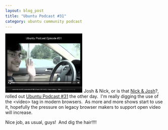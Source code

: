 ```yaml
--- 
layout: blog_post
title: "Ubuntu Podcast #31"
category: ubuntu community podcast
---
```

<img class="alignleft size-full wp-image-318" style="margin-right: 5px;" title="Nick!" src="/images/2009/07/Screenshot.png" alt="Nick!" width="244" height="187" />Josh &amp; Nick, or is that <a href="http://nickandjosh.com/">Nick &amp; Josh</a>?, rolled out <a href="http://ubuntupodcast.net/2009/07/22/ubuntu-podcast-episode-31/">Ubuntu Podcast #31</a> the other day.  I'm really digging the use of the &lt;video&gt; tag in modern browsers.  As more and more shows start to use it, hopefully the pressure on legacy browser makers to support open video will increase.

Nice job, as usual, guys!  And dig the hair!!!!
